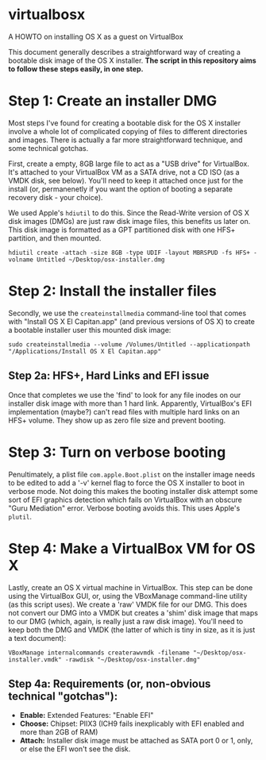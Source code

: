 # virtualbosx
A HOWTO on installing OS X as a guest on VirtualBox

This document generally describes a straightforward way of creating a bootable disk image of the OS X installer. **The script in this repository aims to follow these steps easily, in one step.**

# Step 1: Create an installer DMG
Most steps I've found for creating a bootable disk for the OS X installer involve a whole lot of complicated copying of files to different directories and images. There is actually a far more straightforward technique, and some technical gotchas.

First, create a empty, 8GB large file to act as a "USB drive" for VirtualBox. It's attached to your VirtualBox VM as a SATA drive, not a CD ISO (as a VMDK disk, see below). You'll need to keep it attached once just for the install (or, permanenetly if you want the option of booting a separate recovery disk - your choice).

We used Apple's `hdiutil` to do this. Since the Read-Write version of OS X disk images (DMGs) are just raw disk image files, this benefits us later on. This disk image is formatted as a GPT partitioned disk with one HFS+ partition, and then mounted.

`hdiutil create -attach -size 8GB -type UDIF -layout MBRSPUD -fs HFS+ -volname Untitled ~/Desktop/osx-installer.dmg`

# Step 2: Install the installer files
Secondly, we use the `createinstallmedia` command-line tool that comes with "Install OS X El Capitan.app" (and previous versions of OS X) to create a bootable installer user this mounted disk image:

`sudo createinstallmedia --volume /Volumes/Untitled --applicationpath "/Applications/Install OS X El Capitan.app"`

## Step 2a: HFS+, Hard Links and EFI issue
Once that completes we use the 'find' to look for any file inodes on our installer disk image with more than 1 hard link. Apparently, VirtualBox's EFI implementation (maybe?) can't read files with multiple hard links on an HFS+ volume. They show up as zero file size and prevent booting.

# Step 3: Turn on verbose booting
Penultimately, a plist file `com.apple.Boot.plist` on the installer image needs to be edited to add a '-v' kernel flag to force the OS X installer to boot in verbose mode. Not doing this makes the booting installer disk attempt some sort of EFI graphics detection which fails on VirtualBox with an obscure "Guru Mediation" error. Verbose booting avoids this. This uses Apple's `plutil`.

# Step 4: Make a VirtualBox VM for OS X
Lastly, create an OS X virtual machine in VirtualBox. This step can be done using the VirtualBox GUI, or, using the VBoxManage  command-line utility (as this script uses). We create a 'raw' VMDK file for our DMG. This does not convert our DMG into a VMDK but creates a 'shim' disk image that maps to our DMG (which, again, is really just a raw disk image). You'll need to keep both the DMG and VMDK (the latter of which is tiny in size, as it is just a text document):

`VBoxManage internalcommands createrawvmdk -filename "~/Desktop/osx-installer.vmdk" -rawdisk "~/Desktop/osx-installer.dmg"`

## Step 4a: Requirements (or, non-obvious technical "gotchas"):
 * **Enable:** Extended Features: "Enable EFI"
 * **Choose:** Chipset: PIIX3 (ICH9 fails inexplicably with EFI enabled and more than 2GB of RAM)
 * **Attach:** Installer disk image must be attached as SATA port 0 or 1, only, or else the EFI won't see the disk.
